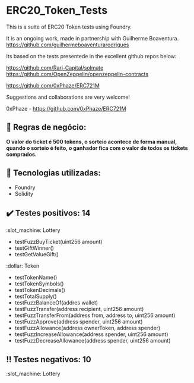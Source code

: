 # ERC20_Token_Tests

This is a suite of ERC20 Token tests using Foundry.

It is an ongoing work, made in partnership with Guilherme Boaventura.
https://github.com/guilhermeboaventurarodrigues

Its based on the tests presentede in the excellent github repos below:

https://github.com/Rari-Capital/solmate
https://github.com/OpenZeppelin/openzeppelin-contracts

https://github.com/0xPhaze/ERC721M


Suggestions and collaborations are very welcome!

0xPhaze - https://github.com/0xPhaze/ERC721M
## :briefcase: Regras de negócio:
<p><b>O valor do ticket é 500 tokens, o sorteio acontece de forma manual, quando o sorteio é feito, o ganhador fica com o valor de todos os tickets comprados.</b></p>

## :toolbox: Tecnologias utilizadas:
-  Foundry
-  Solidity

## :heavy_check_mark: Testes positivos: 14
<p>:slot_machine: Lottery</p>

- testFuzzBuyTicket(uint256 amount)
- testGiftWinner()
- testGetValueGift()

<p>:dollar: Token</p>

- testTokenName()
- testTokenSymbols()
- testTokenDecimals()
- testTotalSupply()
- testFuzzBalanceOf(addres wallet)
- testFuzzTransfer(address recipient, uint256 amount)
- testFuzzTransferFrom(address from, address to, uint256 amount)
- testFuzzApprove(address spender, uint256 amount)
- testFuzzAllowance(address ownerToken, address spender)
- testFuzzIncreaseAllowance(address spender, uint256 amount)
- testFuzzDecreaseAllowance(address spender, uint256 amount)

## :bangbang: Testes negativos: 10
<p>:slot_machine: Lottery</p>
